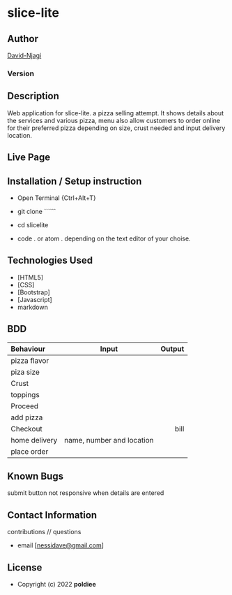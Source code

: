 # slice-lite
## Author

[David-Njagi](https://github.com/poldiee)

### Version


## Description

Web application for slice-lite. a pizza selling attempt. It shows details about the services and various pizza, menu also allow customers to order online for their preferred pizza depending on size, crust needed and input delivery location.


## Live Page 



## Installation / Setup instruction
* Open Terminal {Ctrl+Alt+T}

* git clone ``````

* cd slicelite

* code . or atom . depending on the text editor of your choise.

## Technologies Used

* [HTML5]
* [CSS]
* [Bootstrap]
* [Javascript]
* markdown


## BDD
| Behaviour      | Input        | Output       |
| :------------- | :----------: | -----------: |
| pizza flavor  |   |     |
| piza size  | |   |
| Crust   |   |     |
| toppings  |    |     |
| Proceed|     | |
| add pizza | | |
| Checkout |     | bill |
| home delivery | name, number and location     |  |
| place order| | |

## Known Bugs
submit button not responsive when details are entered

## Contact Information 

contributions // questions 
* email [nessidave@gmail.com]

## License
* Copyright (c) 2022  **poldiee**

